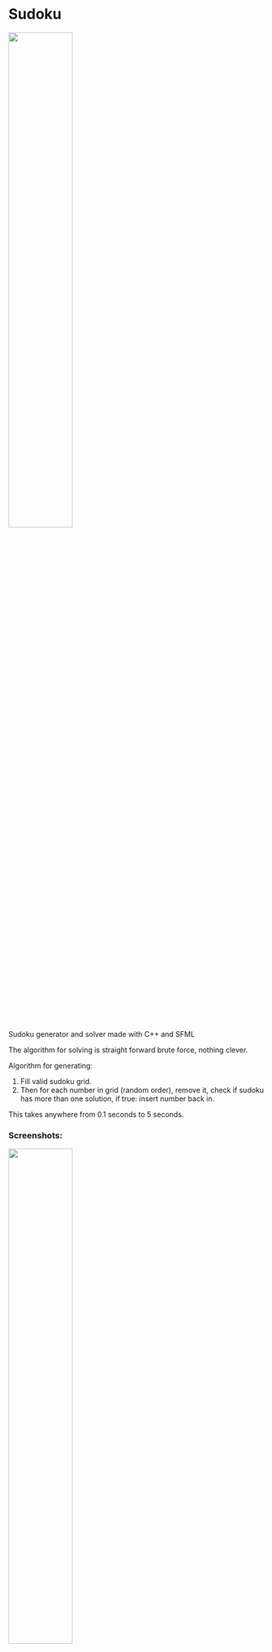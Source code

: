 # Sudoku

<img src = "https://github.com/oddek/Sudoku/blob/master/Sudoku/img/sudo1.png" width ="50%">

Sudoku generator and solver made with C++ and SFML

The algorithm for solving is straight forward brute force, nothing clever.

Algorithm for generating:
1. Fill valid sudoku grid.
2. Then for each number in grid (random order), remove it, check if sudoku has more than one solution, if true: insert number back in.

This takes anywhere from 0.1 seconds to 5 seconds.


### Screenshots:
<img src = "https://github.com/oddek/Sudoku/blob/master/Sudoku/img/sudo2.png" width ="50%"> <img src = "https://github.com/oddek/Sudoku/blob/master/Sudoku/img/sudo3.png" width ="50%"> <img src = "https://github.com/oddek/Sudoku/blob/master/Sudoku/img/sudo4.png" width ="50%">


### Kent Odde, August 2019

